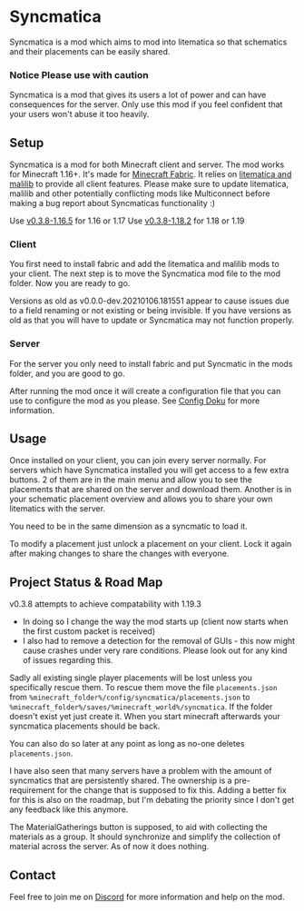 # Syncmatica

Syncmatica is a mod which aims to mod into litematica so that schematics and their placements can be easily shared.

### Notice Please use with caution

Syncmatica is a mod that gives its users a lot of power and can have consequences for the server. Only use this mod if
you feel confident that your users won't abuse it too heavily.

## Setup

Syncmatica is a mod for both Minecraft client and server.
The mod works for Minecraft 1.16+. It's made for [Minecraft Fabric](https://fabricmc.net/). It relies
on [litematica and malilib](https://masa.dy.fi/mcmods/client_mods/) to provide all client features. Please make sure to
update litematica, malilib and other potentially conflicting mods like Multiconnect before making a bug report about
Syncmaticas functionality :)

Use [v0.3.8-1.16.5](https://github.com/End-Tech/syncmatica/releases/tag/v0.3.8-1.16.5) for 1.16 or 1.17
Use [v0.3.8-1.18.2](https://github.com/End-Tech/syncmatica/releases/tag/v0.3.8-1.18.2) for 1.18 or 1.19

### Client

You first need to install fabric and add the litematica and malilib mods to your client. The next step is to move the
Syncmatica mod file to the mod folder. Now you are ready to go.

Versions as old as v0.0.0-dev.20210106.181551 appear to cause issues due to a field renaming or not existing or being
invisible. If you have versions as old as that you will have to update or Syncmatica may not function properly.

### Server

For the server you only need to install fabric and put Syncmatic in the mods folder, and you are good to go.

After running the mod once it will create a configuration file that you can use to configure the mod as you please.
See [Config Doku](https://github.com/End-Tech/syncmatica/blob/master/CONFIG.md) for more information.

## Usage

Once installed on your client, you can join every server normally. For servers which have Syncmatica installed you will
get access to a few extra buttons. 2 of them are in the main menu and allow you to see the placements that are shared on
the server and download them. Another is in your schematic placement overview and allows you to share your own
litematics with the server.

You need to be in the same dimension as a syncmatic to load it.

To modify a placement just unlock a placement on your client. Lock it again after making changes to share the changes
with everyone.

## Project Status & Road Map

v0.3.8 attempts to achieve compatability with 1.19.3 
- In doing so I change the way the mod starts up (client now starts when the first custom packet is received)
- I also had to remove a detection for the removal of GUIs - 
this now might cause crashes under very rare conditions.  Please look out for any kind of issues regarding this.

Sadly all existing single player placements will be lost unless you specifically rescue them.
To rescue them move the file `placements.json` from `%minecraft_folder%/config/syncmatica/placements.json` to 
`%minecraft_folder%/saves/%minecraft_world%/syncmatica`. If the folder doesn't exist yet just create it. 
When you start minecraft afterwards your syncmatica placements should be back. 

You can also do so later at any point as long as no-one deletes `placements.json`. 

I have also seen that many servers have a problem with the amount of syncmatics that are persistently shared. 
The ownership is a pre-requirement for the change that is supposed to fix this.
Adding a better fix for this is also on the roadmap, but I'm debating the priority since I don't get any feedback like this anymore.

The MaterialGatherings button is supposed, to aid with collecting the materials as a group. It should synchronize and
simplify the collection of material across the server. As of now it does nothing.

## Contact

Feel free to join me on [Discord](https://discord.gg/6NPDVNMZ3T) for more information and help on the mod.
